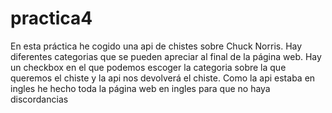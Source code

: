 # practica4

En esta práctica he cogido una api de chistes sobre Chuck Norris. Hay diferentes categorias que se pueden apreciar al 
final de la página web. Hay un checkbox en el que podemos escoger la categoria sobre la que queremos el chiste y la api 
nos devolverá el chiste.
Como la api estaba en ingles he hecho toda la página web en ingles para que no haya discordancias